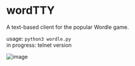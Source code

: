 # wordTTY

A text-based client for the popular Wordle game. 

usage: `python3 wordle.py`  
in progress: telnet version

![image](https://user-images.githubusercontent.com/4806744/152654176-0f1c0eee-8b6a-48cf-a5ff-272b319b1a90.png)
